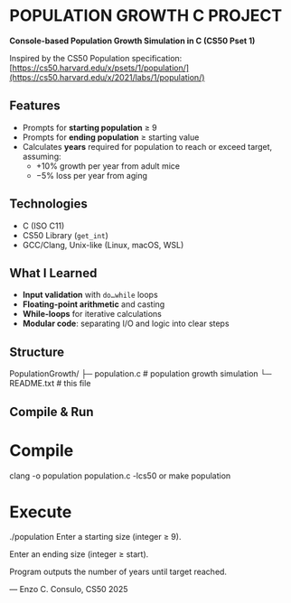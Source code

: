 # POPULATION GROWTH C PROJECT

**Console-based Population Growth Simulation in C (CS50 Pset 1)**

Inspired by the CS50 Population specification:  
[https://cs50.harvard.edu/x/psets/1/population/](https://cs50.harvard.edu/x/2021/labs/1/population/)

## Features
- Prompts for **starting population** ≥ 9  
- Prompts for **ending population** ≥ starting value  
- Calculates **years** required for population to reach or exceed target, assuming:
  - +10% growth per year from adult mice  
  - −5% loss per year from aging  

## Technologies
- C (ISO C11)  
- CS50 Library (`get_int`)  
- GCC/Clang, Unix-like (Linux, macOS, WSL)

## What I Learned
- **Input validation** with `do…while` loops  
- **Floating-point arithmetic** and casting  
- **While-loops** for iterative calculations  
- **Modular code**: separating I/O and logic into clear steps  

## Structure
PopulationGrowth/
├─ population.c # population growth simulation
└─ README.txt # this file

## Compile & Run

# Compile
clang -o population population.c -lcs50
 or
make population

# Execute
./population
Enter a starting size (integer ≥ 9).

Enter an ending size (integer ≥ start).

Program outputs the number of years until target reached.

— Enzo C. Consulo, CS50 2025
